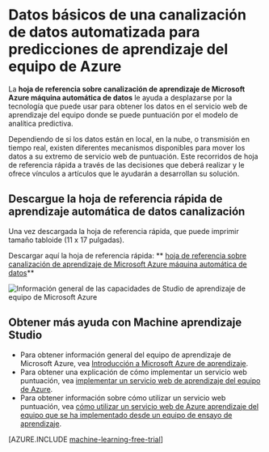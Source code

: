 <properties
    pageTitle="Datos básicos de una canalización de datos automatizada para predicciones de aprendizaje del equipo de Azure | Microsoft Azure"
    description="Una hoja de referencia rápida imprimible que muestra cómo configurar una canalización automática de datos en el servicio web de aprendizaje del equipo de Azure si los datos están local, transmisión en Azure o en un servicio de nube de terceros."
    services="machine-learning"
    documentationCenter=""
    authors="garyericson"
    manager="jhubbard"
    editor="cgronlun"/>

<tags
    ms.service="machine-learning"
    ms.workload="data-services"
    ms.tgt_pltfrm="na"
    ms.devlang="na"
    ms.topic="article"
    ms.date="08/19/2016"
    ms.author="mithal;garye" />

# <a name="cheat-sheet-for-an-automated-data-pipeline-for-azure-machine-learning-predictions"></a>Datos básicos de una canalización de datos automatizada para predicciones de aprendizaje del equipo de Azure

La **hoja de referencia sobre canalización de aprendizaje de Microsoft Azure máquina automática de datos** le ayuda a desplazarse por la tecnología que puede usar para obtener los datos en el servicio web de aprendizaje del equipo donde se puede puntuación por el modelo de analítica predictiva.

Dependiendo de si los datos están en local, en la nube, o transmisión en tiempo real, existen diferentes mecanismos disponibles para mover los datos a su extremo de servicio web de puntuación.
Este recorridos de hoja de referencia rápida a través de las decisiones que deberá realizar y le ofrece vínculos a artículos que le ayudarán a desarrollan su solución.

## <a name="download-the-machine-learning-automated-data-pipeline-cheat-sheet"></a>Descargue la hoja de referencia rápida de aprendizaje automática de datos canalización

Una vez descargada la hoja de referencia rápida, que puede imprimir tamaño tabloide (11 x 17 pulgadas).

Descargar aquí la hoja de referencia rápida: ** [hoja de referencia sobre canalización de aprendizaje de Microsoft Azure máquina automática de datos](http://download.microsoft.com/download/C/C/7/CC726F8B-2E6F-4C20-9B6F-AFBEE8253023/microsoft-machine-learning-operationalization-cheat-sheet_v1.pdf)**

![Información general de las capacidades de Studio de aprendizaje de equipo de Microsoft Azure][op-cheat-sheet]

[op-cheat-sheet]: ./media/machine-learning-automated-data-pipeline-cheat-sheet/machine-learning-automated-data-pipeline-cheat-sheet_v1.1.png


## <a name="more-help-with-machine-learning-studio"></a>Obtener más ayuda con Machine aprendizaje Studio

* Para obtener información general del equipo de aprendizaje de Microsoft Azure, vea [Introducción a Microsoft Azure de aprendizaje](machine-learning-what-is-machine-learning.md).
* Para obtener una explicación de cómo implementar un servicio web puntuación, vea [implementar un servicio web de aprendizaje del equipo de Azure](machine-learning-publish-a-machine-learning-web-service.md).
* Para obtener información sobre cómo utilizar un servicio web puntuación, vea [cómo utilizar un servicio web de Azure aprendizaje del equipo que se ha implementado desde un equipo de ensayo de aprendizaje](machine-learning-consume-web-services.md).

[AZURE.INCLUDE [machine-learning-free-trial](../../includes/machine-learning-free-trial.md)]
